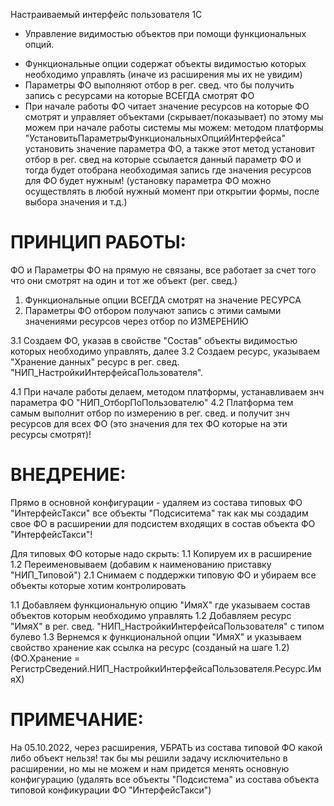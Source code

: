 Настраиваемый интерфейс пользователя 1C

* Управление видимостью объектов при помощи функциональных опций.

- Функциональные опции содержат объекты видимостью которых необходимо управлять (иначе из расширения мы их не увидим)
- Параметры ФО выполняют отбор в рег. свед. что бы получить запись с ресурсами на которые ВСЕГДА смотрят ФО
- При начале работы ФО читает значение ресурсов на которые ФО смотрят и управляет объектами (скрывает/показывает)
  по этому мы можем при начале работы системы мы можем: методом платформы "УстановитьПараметрыФункциональныхОпцийИнтерфейса"
  установить значение параметра ФО, а также этот метод установит отбор в рег. свед на которые ссылается данный параметр ФО и
  тогда будет отобрана необходимая запись где значения ресурсов для ФО будет нужным!
  (установку параметра ФО можно осуществлять в любой нужный момент при открытии формы, после выбора значения и т.д.)

# ПРИНЦИП РАБОТЫ:

ФО и Параметры ФО на прямую не связаны, все работает за счет того что они смотрят на один и тот же объект (рег. свед.)
1. Функциональные опции ВСЕГДА смотрят на значение РЕСУРСА
2. Параметры ФО отбором получают запись с этими самыми значениями ресурсов через отбор по ИЗМЕРЕНИЮ

3.1 Создаем ФО, указав в свойстве "Состав" объекты видимостью которых необходимо управлять, далее
3.2 Создаем ресурс, указываем "Хранение данных" ресурс в рег. свед. "НИП_НастройкиИнтерфейсаПользователя".

4.1 При начале работы делаем, методом платформы, устанавливаем знч параметра ФО "НИП_ОтборПоПользователю"
4.2 Платформа тем самым выполнит отбор по измерению в рег. свед. и получит знч ресурсов для всех ФО
    (это значения для тех ФО которые на эти ресурсы смотрят)!



# ВНЕДРЕНИЕ:

 Прямо в основной конфигурации - удаляем из состава типовых ФО "ИнтерфейсТакси" все объекты "Подсиситема"
 так как мы создадим свое ФО в расширении для подсистем входящих в состав объекта ФО "ИнтерфейсТакси"!

Для типовых ФО которые надо скрыть:
1.1 Копируем их в расширение
1.2 Переименовываем (добавим к наименованию приставку "НИП_Типовой")
2.1 Снимаем с поддержки типовую ФО и убираем все объекты которые хотим контролировать

1.1 Добавляем функциональную опцию "ИмяХ" где указываем состав объектов которым необходимо управлять
1.2 Добавляем ресурс "ИмяХ" в рег. свед. "НИП_НастройкиИнтерфейсаПользователя" с типом булево
1.3 Вернемся к функциональной опции "ИмяХ" и указываем свойство хранение как ссылка на ресурс (созданый на шаге 1.2)
(ФО.Хранение = РегистрСведений.НИП_НастройкиИнтерфейсаПользователя.Ресурс.ИмяХ)

# ПРИМЕЧАНИЕ:
На 05.10.2022, через расширения, УБРАТЬ из состава типовой ФО какой либо объект нельзя!
так бы мы решили задачу исключительно в расширении, но мы не можем и нам придется менять основную конфигурацию
(удалять все объекты "Подсистема" из состава объекта типовой конфикурации ФО "ИнтерфейсТакси")
